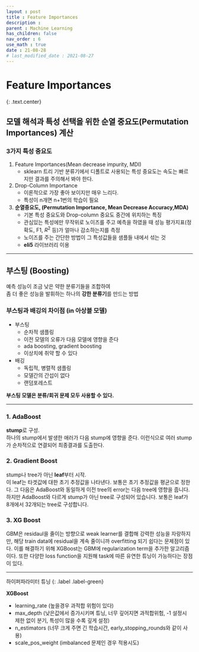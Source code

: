 ```yaml
---
layout : post
title : Feature Importances
description :
parent : Machine Learning
has_children: false
nav_order : 6
use_math : true
date : 21-08-28
# last_modified_date : 2021-08-27
---
```


# Feature Importances
{: .text.center}

## 모델 해석과 특성 선택을 위한 순열 중요도(Permutation Importances) 계산

### 3가지 특성 중요도
1. Feature Importances(Mean decrease impurity, MDI)
    + sklearn 트리 기반 분류기에서 디폴트로 사용되는 특성 중요도는 속도는 빠르지만 결과를 주의해서 봐야 한다.
2. Drop-Column Importance
    + 이론적으로 가장 좋아 보이지만 매우 느리다.
    + 특성이 n개면  n+1번의 학습이 필요
3. **순열중요도, (Permutation Importance, Mean Decrease Accuracy,MDA)**
    + 기본 특성 중요도와 Drop-column 중요도 중간에 위치하는 특징
    + 관심있는 특성에만 무작위로 노이즈를 주고 예측을 하였을 때 성능 평가지표(정확도, F1, $R^2$ 등)가 얼마나 감소하는지를 측정
    + 노이즈를 주는 간단한 방법이 그 특성값들을 샘플들 내에서 섞는 것
    + **eli5** 라이브러리 이용
  
---

## 부스팅 (Boosting)

예측 성능이 조금 낮은 약한 분류기들을 조합하여  
좀 더 좋은 성능을 발휘하는 하나의 **강한 분류기**를 만드는 방법

### 부스팅과 배깅의 차이점 (in 아상블 모델)
+ 부스팅
  + 순차적 샘플링
  + 이전 모델의 오류가 다음 모델에 영향을 준다
  + ada boosting, gradient boosting
  + 이상치에 취약 할 수 있다
+ 배깅
  + 독립적, 병렬적 샘플링
  + 모델간의 간섭이 없다
  + 랜덤포레스트

**부스팅 모델은 분류/회귀 문제 모두 사용할 수 있다.**

---
### 1. AdaBoost

**stump**로 구성.  
하나의 stump에서 발생한 애러가 다음 stump에 영향을 준다. 이런식으로 여러 stump가 순차적으로 연결되어 최종결과를 도출한다.  


### 2. Gradient Boost

stump나 tree가 아닌 **leaf**부터 시작.  
이 leaf는 타겟값에 대한 초기 추정값을 나타낸다. 보통은 초기 추정값을 평균으로 정한다.  그 다음은 AdaBoost와 동일하게 이전 tree의 error는 다음 tree에 영향을 줍니다. 하지만 AdaBoost와 다르게 stump가 아닌 tree로 구성되어 있습니다. 보통은 leaf가 8개에서 32개되는 tree로 구성합니다.  

### 3. XG Boost

GBM은 residaul을 줄이는 방향으로 weak learner를 결합해 강력한 성능을 자랑하지만, 해당 train data에 residual을 계속 줄이니까 overfitting 되기 쉽다는 문제점이 있다. 이를 해결하기 위해 XGBoost는 GBM에 regularization term을 추가한 알고리즘이다. 또한 다양한 loss function을 지원해 task에 따른 유연한 튜닝이 가능하다는 장점이 있다.

---

하이퍼파라미터 튜닝
{: .label .label-green}

**XGBoost**
+ learning_rate (높을경우 과적합 위험이 있다)
+ max_depth (낮은값에서 증가시키며 튜닝, 너무 깊어지면 과적합위험, -1 설정시 제한 없이 분기, 특성이 많을 수록 깊게 설정)
+ n_estimators (너무 크게 주면 긴 학습시간, early_stopping_rounds와 같이 사용)
+ scale_pos_weight (imbalanced 문제인 경우 적용시도)





